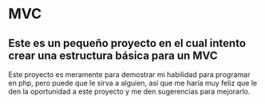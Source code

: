 # MVC

## Este es un pequeño proyecto en el cual intento crear una estructura básica para un MVC

Este proyecto es meramente para demostrar mi habilidad para programar en php, pero puede que le sirva a alguien, así que me haría muy feliz que le den la oportunidad a este proyecto y me den sugerencias para mejorarlo.
